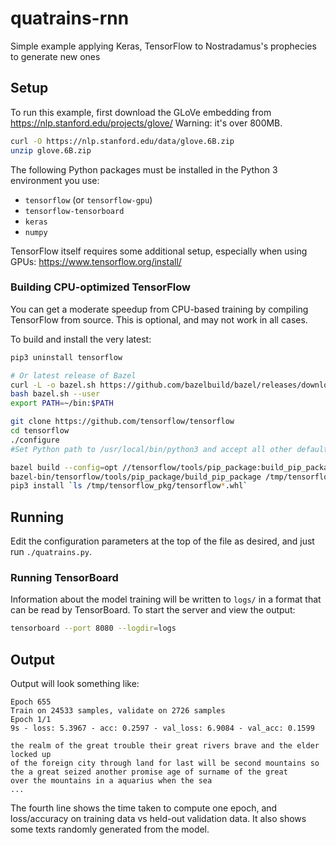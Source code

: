 # quatrains-rnn

Simple example applying Keras, TensorFlow to Nostradamus's prophecies to generate new ones

## Setup

To run this example, first download the GLoVe embedding from https://nlp.stanford.edu/projects/glove/ 
Warning: it's over 800MB.

```bash
curl -O https://nlp.stanford.edu/data/glove.6B.zip
unzip glove.6B.zip
```

The following Python packages must be installed in the Python 3 environment you use:

- `tensorflow` (or `tensorflow-gpu`)
- `tensorflow-tensorboard`
- `keras`
- `numpy`

TensorFlow itself requires some additional setup, especially when using GPUs:
https://www.tensorflow.org/install/

### Building CPU-optimized TensorFlow

You can get a moderate speedup from CPU-based training by compiling TensorFlow from source. 
This is optional, and may not work in all cases.

To build and install the very latest:

```bash
pip3 uninstall tensorflow

# Or latest release of Bazel
curl -L -o bazel.sh https://github.com/bazelbuild/bazel/releases/download/0.5.4/bazel-0.5.4-without-jdk-installer-linux-x86_64.sh
bash bazel.sh --user
export PATH=~/bin:$PATH

git clone https://github.com/tensorflow/tensorflow
cd tensorflow
./configure
#Set Python path to /usr/local/bin/python3 and accept all other defaults

bazel build --config=opt //tensorflow/tools/pip_package:build_pip_package
bazel-bin/tensorflow/tools/pip_package/build_pip_package /tmp/tensorflow_pkg
pip3 install `ls /tmp/tensorflow_pkg/tensorflow*.whl`
```

## Running

Edit the configuration parameters at the top of the file as desired, and just run `./quatrains.py`.

### Running TensorBoard

Information about the model training will be written to `logs/` in a format
that can be read by TensorBoard. To start the server and view the output:

```bash
tensorboard --port 8080 --logdir=logs
```

## Output

Output will look something like:

```
Epoch 655
Train on 24533 samples, validate on 2726 samples
Epoch 1/1
9s - loss: 5.3967 - acc: 0.2597 - val_loss: 6.9084 - val_acc: 0.1599

the realm of the great trouble their great rivers brave and the elder locked up
of the foreign city through land for last will be second mountains so
the a great seized another promise age of surname of the great
over the mountains in a aquarius when the sea
...
```

The fourth line shows the time taken to compute one epoch, and loss/accuracy on training data vs held-out 
validation data. It also shows some texts randomly generated from the model.
